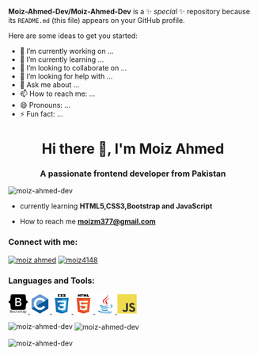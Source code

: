 


**Moiz-Ahmed-Dev/Moiz-Ahmed-Dev** is a ✨ _special_ ✨ repository because its `README.md` (this file) appears on your GitHub profile.

Here are some ideas to get you started:

- 🔭 I’m currently working on ...
- 🌱 I’m currently learning ...
- 👯 I’m looking to collaborate on ...
- 🤔 I’m looking for help with ...
- 💬 Ask me about ...
- 📫 How to reach me: ...
- 😄 Pronouns: ...
- ⚡ Fun fact: ...

<h1 align="center"> Hi there 👋, I'm Moiz Ahmed</h1>
<h3 align="center">A passionate frontend developer from Pakistan</h3>

<p align="left"> <img src="https://komarev.com/ghpvc/?username=moiz-ahmed-dev&label=Profile%20views&color=0e75b6&style=flat" alt="moiz-ahmed-dev" /> </p>

- currently learning **HTML5,CSS3,Bootstrap and JavaScript**

-  How to reach me **moizm377@gmail.com**

<h3 align="left">Connect with me:</h3>
<p align="left">
<a href="https://fb.com/moiz ahmed" target="blank"><img align="center" src="https://raw.githubusercontent.com/rahuldkjain/github-profile-readme-generator/master/src/images/icons/Social/facebook.svg" alt="moiz ahmed" height="30" width="40" /></a>
<a href="https://instagram.com/moiz4148" target="blank"><img align="center" src="https://raw.githubusercontent.com/rahuldkjain/github-profile-readme-generator/master/src/images/icons/Social/instagram.svg" alt="moiz4148" height="30" width="40" /></a>
</p>

<h3 align="left">Languages and Tools:</h3>
<p align="left"> <a href="https://getbootstrap.com" target="_blank" rel="noreferrer"> <img src="https://raw.githubusercontent.com/devicons/devicon/master/icons/bootstrap/bootstrap-plain-wordmark.svg" alt="bootstrap" width="40" height="40"/> </a> <a href="https://www.cprogramming.com/" target="_blank" rel="noreferrer"> <img src="https://raw.githubusercontent.com/devicons/devicon/master/icons/c/c-original.svg" alt="c" width="40" height="40"/> </a> <a href="https://www.w3schools.com/css/" target="_blank" rel="noreferrer"> <img src="https://raw.githubusercontent.com/devicons/devicon/master/icons/css3/css3-original-wordmark.svg" alt="css3" width="40" height="40"/> </a> <a href="https://www.w3.org/html/" target="_blank" rel="noreferrer"> <img src="https://raw.githubusercontent.com/devicons/devicon/master/icons/html5/html5-original-wordmark.svg" alt="html5" width="40" height="40"/> </a> <a href="https://www.java.com" target="_blank" rel="noreferrer"> <img src="https://raw.githubusercontent.com/devicons/devicon/master/icons/java/java-original.svg" alt="java" width="40" height="40"/> </a> <a href="https://developer.mozilla.org/en-US/docs/Web/JavaScript" target="_blank" rel="noreferrer"> <img src="https://raw.githubusercontent.com/devicons/devicon/master/icons/javascript/javascript-original.svg" alt="javascript" width="40" height="40"/> </a> </p>

<p><img align="left" src="https://github-readme-stats.vercel.app/api/top-langs?username=moiz-ahmed-dev&show_icons=true&locale=en&layout=compact" alt="moiz-ahmed-dev" /></p>

<p>&nbsp;<img align="center" src="https://github-readme-stats.vercel.app/api?username=moiz-ahmed-dev&show_icons=true&locale=en" alt="moiz-ahmed-dev" /></p>

<p><img align="center" src="https://github-readme-streak-stats.herokuapp.com/?user=moiz-ahmed-dev&" alt="moiz-ahmed-dev" /></p>
 
